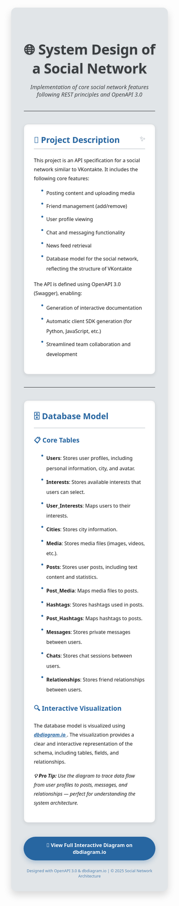 <div style="background: #e1e5e8; padding: 40px; border-radius: 16px; font-family: 'Segoe UI', Tahoma, Geneva, Verdana, sans-serif; box-shadow: 0 12px 24px rgba(0, 0, 0, 0.15);">
  <h1 style="color: #3b3f42; text-align: center; margin-bottom: 12px; font-size: 3.2em; font-weight: 700; letter-spacing: -0.5px; text-shadow: 0 2px 4px rgba(0, 0, 0, 0.1);">
    🌐 System Design of a Social Network
  </h1>
  <p style="color: #3b3f42; text-align: center; font-size: 1.3em; margin-bottom: 40px; font-weight: 500; font-style: italic;">
    Implementation of core social network features following REST principles and OpenAPI 3.0
  </p>

  <hr style="border: 1px solid #d0d5d9; margin: 40px 0;" />

  <div style="background: #ffffff; border: 1px solid #d0d5d9; border-radius: 14px; padding: 32px; box-shadow: inset 0 2px 8px rgba(0, 0, 0, 0.05), 0 4px 12px rgba(0, 0, 0, 0.08);">
    <h2 style="color: #2766a1; margin-top: 0; font-size: 1.9em; border-bottom: 2px solid #d0d5d9; padding-bottom: 10px; font-weight: 600; position: relative;">
      📌 Project Description
      <span style="position: absolute; right: 0; top: 0; font-size: 0.8em; color: #d0d5d9;">✨</span>
    </h2>
    <p style="color: #1a1a1a; line-height: 1.8; font-size: 1.15em; margin-top: 14px; font-weight: 500;">
      This project is an API specification for a social network similar to VKontakte. It includes the following core features:
    </p>
    <ul style="color: #1a1a1a; line-height: 2.0; font-size: 1.15em; margin-top: 16px; padding-left: 24px; list-style-type: none;">
      <li style="position: relative; padding-left: 16px; margin-bottom: 10px;">
        <span style="position: absolute; left: 0; top: 5px; width: 6px; height: 6px; background: #2766a1; border-radius: 50%;"></span>
        Posting content and uploading media
      </li>
      <li style="position: relative; padding-left: 16px; margin-bottom: 10px;">
        <span style="position: absolute; left: 0; top: 5px; width: 6px; height: 6px; background: #2766a1; border-radius: 50%;"></span>
        Friend management (add/remove)
      </li>
      <li style="position: relative; padding-left: 16px; margin-bottom: 10px;">
        <span style="position: absolute; left: 0; top: 5px; width: 6px; height: 6px; background: #2766a1; border-radius: 50%;"></span>
        User profile viewing
      </li>
      <li style="position: relative; padding-left: 16px; margin-bottom: 10px;">
        <span style="position: absolute; left: 0; top: 5px; width: 6px; height: 6px; background: #2766a1; border-radius: 50%;"></span>
        Chat and messaging functionality
      </li>
      <li style="position: relative; padding-left: 16px; margin-bottom: 10px;">
        <span style="position: absolute; left: 0; top: 5px; width: 6px; height: 6px; background: #2766a1; border-radius: 50%;"></span>
        News feed retrieval
      </li>
      <li style="position: relative; padding-left: 16px; margin-bottom: 10px;">
        <span style="position: absolute; left: 0; top: 5px; width: 6px; height: 6px; background: #2766a1; border-radius: 50%;"></span>
        Database model for the social network, reflecting the structure of VKontakte
      </li>
    </ul>
    <p style="color: #1a1a1a; line-height: 1.8; font-size: 1.15em; margin-top: 20px; font-weight: 500;">
      The API is defined using OpenAPI 3.0 (Swagger), enabling:
    </p>
    <ul style="color: #1a1a1a; line-height: 2.0; font-size: 1.15em; margin-top: 12px; padding-left: 24px; list-style-type: none;">
      <li style="position: relative; padding-left: 16px; margin-bottom: 10px;">
        <span style="position: absolute; left: 0; top: 5px; width: 6px; height: 6px; background: #2766a1; border-radius: 50%;"></span>
        Generation of interactive documentation
      </li>
      <li style="position: relative; padding-left: 16px; margin-bottom: 10px;">
        <span style="position: absolute; left: 0; top: 5px; width: 6px; height: 6px; background: #2766a1; border-radius: 50%;"></span>
        Automatic client SDK generation (for Python, JavaScript, etc.)
      </li>
      <li style="position: relative; padding-left: 16px; margin-bottom: 10px;">
        <span style="position: absolute; left: 0; top: 5px; width: 6px; height: 6px; background: #2766a1; border-radius: 50%;"></span>
        Streamlined team collaboration and development
      </li>
    </ul>
  </div>

  <hr style="border: 1px solid #d0d5d9; margin: 40px 0;" />

  <div style="background: #ffffff; border: 1px solid #d0d5d9; border-radius: 14px; padding: 32px; box-shadow: inset 0 2px 8px rgba(0, 0, 0, 0.05), 0 4px 12px rgba(0, 0, 0, 0.08);">
    <h2 style="color: #2766a1; margin-top: 0; font-size: 1.9em; border-bottom: 2px solid #d0d5d9; padding-bottom: 10px; font-weight: 600; position: relative;">
      🗄️ Database Model
      <span style="position: absolute; right: 0; top: 0; font-size: 0.8em; color: #d0d5d9;"></span>
    </h2>
    
<h3 style="color: #2766a1; margin-top: 24px; font-size: 1.5em; font-weight: 600; position: relative;">
      📋 Core Tables
      <span style="position: absolute; right: 0; top: 0; font-size: 0.7em; color: #d0d5d9;"></span>
    </h3>
    <ul style="color: #1a1a1a; line-height: 2.0; font-size: 1.15em; margin-top: 14px; padding-left: 24px; list-style-type: none;">
      <li style="position: relative; padding-left: 16px; margin-bottom: 12px;">
        <span style="position: absolute; left: 0; top: 5px; width: 6px; height: 6px; background: #2766a1; border-radius: 50%;"></span>
        <strong>Users</strong>: Stores user profiles, including personal information, city, and avatar.
      </li>
      <li style="position: relative; padding-left: 16px; margin-bottom: 12px;">
        <span style="position: absolute; left: 0; top: 5px; width: 6px; height: 6px; background: #2766a1; border-radius: 50%;"></span>
        <strong>Interests</strong>: Stores available interests that users can select.
      </li>
      <li style="position: relative; padding-left: 16px; margin-bottom: 12px;">
        <span style="position: absolute; left: 0; top: 5px; width: 6px; height: 6px; background: #2766a1; border-radius: 50%;"></span>
        <strong>User_Interests</strong>: Maps users to their interests.
      </li>
      <li style="position: relative; padding-left: 16px; margin-bottom: 12px;">
        <span style="position: absolute; left: 0; top: 5px; width: 6px; height: 6px; background: #2766a1; border-radius: 50%;"></span>
        <strong>Cities</strong>: Stores city information.
      </li>
      <li style="position: relative; padding-left: 16px; margin-bottom: 12px;">
        <span style="position: absolute; left: 0; top: 5px; width: 6px; height: 6px; background: #2766a1; border-radius: 50%;"></span>
        <strong>Media</strong>: Stores media files (images, videos, etc.).
      </li>
      <li style="position: relative; padding-left: 16px; margin-bottom: 12px;">
        <span style="position: absolute; left: 0; top: 5px; width: 6px; height: 6px; background: #2766a1; border-radius: 50%;"></span>
        <strong>Posts</strong>: Stores user posts, including text content and statistics.
      </li>
      <li style="position: relative; padding-left: 16px; margin-bottom: 12px;">
        <span style="position: absolute; left: 0; top: 5px; width: 6px; height: 6px; background: #2766a1; border-radius: 50%;"></span>
        <strong>Post_Media</strong>: Maps media files to posts.
      </li>
      <li style="position: relative; padding-left: 16px; margin-bottom: 12px;">
        <span style="position: absolute; left: 0; top: 5px; width: 6px; height: 6px; background: #2766a1; border-radius: 50%;"></span>
        <strong>Hashtags</strong>: Stores hashtags used in posts.
      </li>
      <li style="position: relative; padding-left: 16px; margin-bottom: 12px;">
        <span style="position: absolute; left: 0; top: 5px; width: 6px; height: 6px; background: #2766a1; border-radius: 50%;"></span>
        <strong>Post_Hashtags</strong>: Maps hashtags to posts.
      </li>
      <li style="position: relative; padding-left: 16px; margin-bottom: 12px;">
        <span style="position: absolute; left: 0; top: 5px; width: 6px; height: 6px; background: #2766a1; border-radius: 50%;"></span>
        <strong>Messages</strong>: Stores private messages between users.
      </li>
      <li style="position: relative; padding-left: 16px; margin-bottom: 12px;">
        <span style="position: absolute; left: 0; top: 5px; width: 6px; height: 6px; background: #2766a1; border-radius: 50%;"></span>
        <strong>Chats</strong>: Stores chat sessions between users.
      </li>
      <li style="position: relative; padding-left: 16px; margin-bottom: 12px;">
        <span style="position: absolute; left: 0; top: 5px; width: 6px; height: 6px; background: #2766a1; border-radius: 50%;"></span>
        <strong>Relationships</strong>: Stores friend relationships between users.
      </li>
    </ul>

<h3 style="color: #2766a1; margin-top: 30px; font-size: 1.5em; font-weight: 600; position: relative;">
      🔍 Interactive Visualization
      <span style="position: absolute; right: 0; top: 0; font-size: 0.7em; color: #d0d5d9;"></span>
    </h3>
    <p style="color: #1a1a1a; line-height: 1.8; font-size: 1.15em; margin-top: 16px;">
      The database model is visualized using <a href="https://dbdiagram.io/" target="_blank" style="color: #2766a1; text-decoration: underline; font-weight: 600; font-style: italic;">
        dbdiagram.io
      </a>. The visualization provides a clear and interactive representation of the schema, including tables, fields, and relationships.
    </p>
    <p style="color: #1a1a1a; line-height: 1.8; font-size: 1.15em; margin-top: 16px; font-style: italic; font-weight: 500;">
      <strong>💡 Pro Tip:</strong> Use the diagram to trace data flow from user profiles to posts, messages, and relationships — perfect for understanding the system architecture.
    </p>
  </div>

  <div style="text-align: center; margin-top: 45px;">
    <a href="https://dbdiagram.io/" target="_blank" style="display: inline-block; background: #2766a1; color: white; padding: 16px 36px; border-radius: 40px; font-weight: 600; text-decoration: none; font-size: 1.15em; box-shadow: 0 6px 16px rgba(39, 102, 161, 0.3); transition: transform 0.2s ease, box-shadow 0.2s ease; font-family: inherit;">
      🚀 View Full Interactive Diagram on dbdiagram.io
    </a>
  </div>

  <div style="text-align: center; margin-top: 25px; font-size: 0.9em; color: #2766a1; opacity: 0.8; font-weight: 500;">
    Designed with OpenAPI 3.0 & dbdiagram.io | © 2025 Social Network Architecture
  </div>
</div>